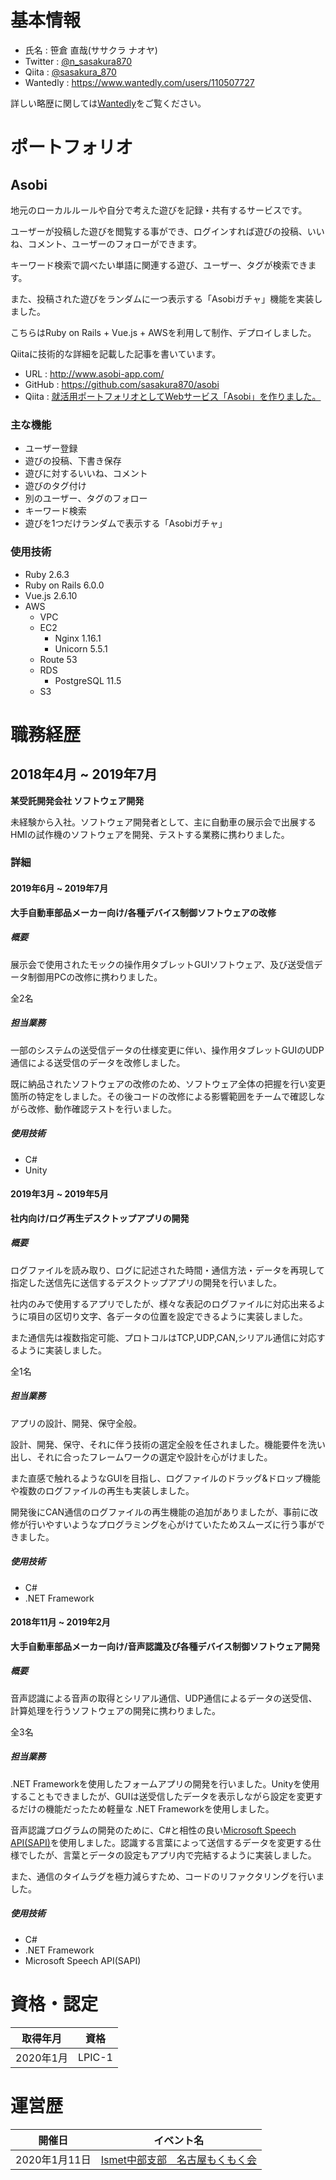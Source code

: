 # 基本情報
+ 氏名 : 笹倉 直哉(ササクラ ナオヤ)
+ Twitter : [@n_sasakura870](https://twitter.com/n_sasakura870)
+ Qiita : [@sasakura_870](https://qiita.com/sasakura_870)
+ Wantedly : https://www.wantedly.com/users/110507727

詳しい略歴に関しては[Wantedly](https://www.wantedly.com/users/110507727)をご覧ください。

# ポートフォリオ
## Asobi
地元のローカルルールや自分で考えた遊びを記録・共有するサービスです。

ユーザーが投稿した遊びを閲覧する事ができ、ログインすれば遊びの投稿、いいね、コメント、ユーザーのフォローができます。

キーワード検索で調べたい単語に関連する遊び、ユーザー、タグが検索できます。

また、投稿された遊びをランダムに一つ表示する「Asobiガチャ」機能を実装しました。

こちらはRuby on Rails + Vue.js + AWSを利用して制作、デプロイしました。

Qiitaに技術的な詳細を記載した記事を書いています。

+ URL : http://www.asobi-app.com/
+ GitHub : https://github.com/sasakura870/asobi
+ Qiita : [就活用ポートフォリオとしてWebサービス「Asobi」を作りました。](https://qiita.com/sasakura_870/items/1eb666c80c4ceb815dd8)

### 主な機能
+ ユーザー登録
+ 遊びの投稿、下書き保存
+ 遊びに対するいいね、コメント
+ 遊びのタグ付け
+ 別のユーザー、タグのフォロー
+ キーワード検索
+ 遊びを1つだけランダムで表示する「Asobiガチャ」

### 使用技術
+ Ruby 2.6.3
+ Ruby on Rails 6.0.0
+ Vue.js 2.6.10
+ AWS
  + VPC
  + EC2
    + Nginx 1.16.1
    + Unicorn 5.5.1
  + Route 53
  + RDS
    + PostgreSQL 11.5
  + S3

# 職務経歴
## 2018年4月 ~ 2019年7月
**某受託開発会社 ソフトウェア開発**

未経験から入社。ソフトウェア開発者として、主に自動車の展示会で出展するHMIの試作機のソフトウェアを開発、テストする業務に携わりました。

### 詳細
#### 2019年6月 ~ 2019年7月
**大手自動車部品メーカー向け/各種デバイス制御ソフトウェアの改修**

##### 概要
展示会で使用されたモックの操作用タブレットGUIソフトウェア、及び送受信データ制御用PCの改修に携わりました。

全2名

##### 担当業務
一部のシステムの送受信データの仕様変更に伴い、操作用タブレットGUIのUDP通信による送受信のデータを改修しました。

既に納品されたソフトウェアの改修のため、ソフトウェア全体の把握を行い変更箇所の特定をしました。その後コードの改修による影響範囲をチームで確認しながら改修、動作確認テストを行いました。

##### 使用技術
+ C#
+ Unity

#### 2019年3月 ~ 2019年5月
**社内向け/ログ再生デスクトップアプリの開発**

##### 概要
ログファイルを読み取り、ログに記述された時間・通信方法・データを再現して指定した送信先に送信するデスクトップアプリの開発を行いました。

社内のみで使用するアプリでしたが、様々な表記のログファイルに対応出来るように項目の区切り文字、各データの位置を設定できるように実装しました。

また通信先は複数指定可能、プロトコルはTCP,UDP,CAN,シリアル通信に対応するように実装しました。

全1名

##### 担当業務
アプリの設計、開発、保守全般。

設計、開発、保守、それに伴う技術の選定全般を任されました。機能要件を洗い出し、それに合ったフレームワークの選定や設計を心がけました。

また直感で触れるようなGUIを目指し、ログファイルのドラッグ&ドロップ機能や複数のログファイルの再生も実装しました。

開発後にCAN通信のログファイルの再生機能の追加がありましたが、事前に改修が行いやすいようなプログラミングを心がけていたためスムーズに行う事ができました。

##### 使用技術
- C#
- .NET Framework

#### 2018年11月 ~ 2019年2月
**大手自動車部品メーカー向け/音声認識及び各種デバイス制御ソフトウェア開発**

##### 概要
音声認識による音声の取得とシリアル通信、UDP通信によるデータの送受信、計算処理を行うソフトウェアの開発に携わりました。

全3名

##### 担当業務
.NET Frameworkを使用したフォームアプリの開発を行いました。Unityを使用することもできましたが、GUIは送受信したデータを表示しながら設定を変更するだけの機能だったため軽量な .NET Frameworkを使用しました。

音声認識プログラムの開発のために、C#と相性の良い[Microsoft Speech API(SAPI)](https://docs.microsoft.com/en-us/previous-versions/office/developer/speech-technologies/hh361572(v=office.14)?redirectedfrom=MSDN)を使用しました。認識する言葉によって送信するデータを変更する仕様でしたが、言葉とデータの設定もアプリ内で完結するように実装しました。

また、通信のタイムラグを極力減らすため、コードのリファクタリングを行いました。

##### 使用技術
- C#
- .NET Framework
- Microsoft Speech API(SAPI)

# 資格・認定
|取得年月|資格|
|---|---|
|2020年1月|LPIC-1|


# 運営歴
|開催日|イベント名|
|---|---|
|2020年1月11日|[Ismet中部支部　名古屋もくもく会](https://connpass.com/event/158832/)|

